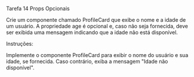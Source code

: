 Tarefa 14 Props Opcionais

Crie um componente chamado ProfileCard que exibe o nome e a idade de um usuário. A propriedade age é opcional e, caso não seja fornecida, deve ser exibida uma mensagem indicando que a idade não está disponível.

Instruções:

Implemente o componente ProfileCard para exibir o nome do usuário e sua idade, se fornecida.
Caso contrário, exiba a mensagem "Idade não disponível".